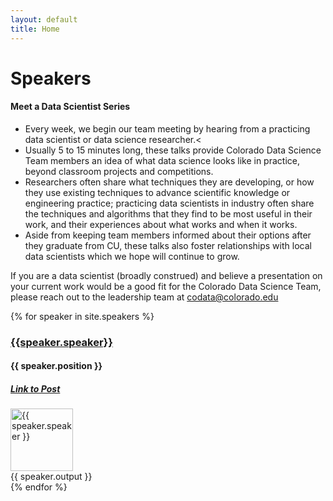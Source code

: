 ```yaml
---
layout: default
title: Home
---
```

<h1>Speakers</h1>


#### Meet a Data Scientist Series

* Every week, we begin our team meeting by hearing from a practicing data scientist or data science researcher.<
* Usually 5 to 15 minutes long, these talks provide Colorado Data Science Team members an idea of what data science looks like in practice, beyond classroom projects and competitions.
* Researchers often share what techniques they are developing, or how they use existing techniques to advance scientific knowledge or engineering practice; practicing data scientists in industry often share the techniques and algorithms that they find to be most useful in their work, and their experiences about what works and when it works.
* Aside from keeping team members informed about their options after they graduate from CU, these talks also foster relationships with local data scientists which we hope will continue to grow.

If you are a data scientist (broadly construed) and believe a presentation on your current work would be a good fit for the Colorado Data Science Team, please reach out to the leadership team at codata@colorado.edu


<div class="pull-left">
{% for speaker in site.speakers %}
	<div class="panel panel-default">
		<div class="panel-heading">
			<h3> <a href="{{speaker.website}}"> {{speaker.speaker}} </a></h3> 
			<h4> {{ speaker.position }} </h4>
			<h5> <a href="/{{ speaker.posturl }}"> Link to Post</a> </h5>
		</div>
		<div class="panel-body">
   			<img alt="{{ speaker.speaker }}" src="/images/speakers/{{speaker.image}}" style="height:100px;width:100px" 	class="thumbnail col-md-4">
   			<div class="col-md-8">{{ speaker.output }}</div>
   		</div>
   	</div>
{% endfor %}
</div>